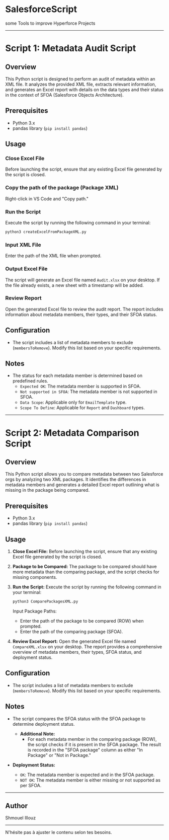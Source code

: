 # SalesforceScript
some Tools to improve Hyperforce Projects

---


# Script 1: Metadata Audit Script

## Overview

This Python script is designed to perform an audit of metadata within an XML file. It analyzes the provided XML file, extracts relevant information, and generates an Excel report with details on the data types and their status in the context of SFOA (Salesforce Objects Architecture).

## Prerequisites

- Python 3.x
- pandas library (`pip install pandas`)

## Usage

### Close Excel File

Before launching the script, ensure that any existing Excel file generated by the script is closed.

### Copy the path of the package (Package XML)

Right-click in VS Code and "Copy path."

### Run the Script

Execute the script by running the following command in your terminal:

```bash
python3 createExcelFromPackageXML.py
```

### Input XML File

Enter the path of the XML file when prompted.

### Output Excel File

The script will generate an Excel file named `Audit.xlsx` on your desktop. If the file already exists, a new sheet with a timestamp will be added.

### Review Report

Open the generated Excel file to review the audit report. The report includes information about metadata members, their types, and their SFOA status.

## Configuration

- The script includes a list of metadata members to exclude (`membersToRemove`). Modify this list based on your specific requirements.

## Notes

- The status for each metadata member is determined based on predefined rules.
  - `Expected OK`: The metadata member is supported in SFOA.
  - `Not supported in SFOA`: The metadata member is not supported in SFOA.
  - `Data Scope`: Applicable only for `EmailTemplate` type.
  - `Scope To Define`: Applicable for `Report` and `Dashboard` types.

---

# Script 2: Metadata Comparison Script

## Overview

This Python script allows you to compare metadata between two Salesforce orgs by analyzing two XML packages. It identifies the differences in metadata members and generates a detailed Excel report outlining what is missing in the package being compared.

## Prerequisites

- Python 3.x
- pandas library (`pip install pandas`)

## Usage

1. **Close Excel File:**
   Before launching the script, ensure that any existing Excel file generated by the script is closed.

2. **Package to be Compared:**
   The package to be compared should have more metadata than the comparing package, and the script checks for missing components.

3. **Run the Script:**
   Execute the script by running the following command in your terminal:

   ```bash
   python3 ComparePackagesXML.py
   ```

   Input Package Paths:
   - Enter the path of the package to be compared (ROW) when prompted.
   - Enter the path of the comparing package (SFOA).

4. **Review Excel Report:**
   Open the generated Excel file named `CompareXML.xlsx` on your desktop. The report provides a comprehensive overview of metadata members, their types, SFOA status, and deployment status.

## Configuration

- The script includes a list of metadata members to exclude (`membersToRemove`). Modify this list based on your specific requirements.

## Notes

- The script compares the SFOA status with the SFOA package to determine deployment status.
  - **Additional Note:**
    - For each metadata member in the comparing package (ROW), the script checks if it is present in the SFOA package. The result is recorded in the "SFOA package" column as either "In Package" or "Not in Package."

- **Deployment Status:**
  - `OK`: The metadata member is expected and in the SFOA package.
  - `NOT OK`: The metadata member is either missing or not supported as per SFOA.

---


## Author

Shmouel Illouz

---

N'hésite pas à ajuster le contenu selon tes besoins.
